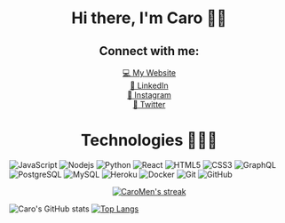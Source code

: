 <!-- ### Heyo, I'm Caro 👋🏼 -->

<div align="center">
   <h1>Hi there, I'm Caro 👋🏼</h1>
  
</div>

<!-- ### Connect with me:

[💻 My Website][website]
<br />
[🤝 LinkedIn][linkedin]
<br />
[📸 Instagram][instagram]
<br />
[🐥 Twitter][twitter] -->

<!-- <br /> -->

<div align='center'>
  <h2>Connect with me:</h2>
  
   [💻 My Website][website]
   <br />
   [🤝 LinkedIn][linkedin]
   <br />
   [📸 Instagram][instagram]
   <br />
   [🐥 Twitter][twitter]
</div>

[website]: https://carocode.com
[twitter]: https://twitter.com/notcxro
[instagram]: https://instagram.com/notcxro
[linkedin]: https://www.linkedin.com/in/caroline-mendez-41a181134/


<!-- ### Technologies 👩🏽‍💻 -->

<div align="center">
   <h1>Technologies 👩🏽‍💻</h1>
</div>

![JavaScript](https://img.shields.io/badge/-JavaScript-black?style=flat-square&logo=javascript)
![Nodejs](https://img.shields.io/badge/-Nodejs-black?style=flat-square&logo=Node.js)
![Python](https://img.shields.io/badge/-Python-black?style=flat-square&logo=Python)
![React](https://img.shields.io/badge/-React-black?style=flat-square&logo=react)
![HTML5](https://img.shields.io/badge/-HTML5-E34F26?style=flat-square&logo=html5&logoColor=white)
![CSS3](https://img.shields.io/badge/-CSS3-1572B6?style=flat-square&logo=css3)
![GraphQL](https://img.shields.io/badge/-GraphQL-E10098?style=flat-square&logo=graphql)
![PostgreSQL](https://img.shields.io/badge/-PostgreSQL-336791?style=flat-square&logo=postgresql)
![MySQL](https://img.shields.io/badge/-MySQL-black?style=flat-square&logo=mysql)
![Heroku](https://img.shields.io/badge/-Heroku-430098?style=flat-square&logo=heroku)
![Docker](https://img.shields.io/badge/-Docker-black?style=flat-square&logo=docker)
![Git](https://img.shields.io/badge/-Git-black?style=flat-square&logo=git)
![GitHub](https://img.shields.io/badge/-GitHub-181717?style=flat-square&logo=github)

<div align="center">
   <a href="https://github.com/CaroMen/github-readme-streak-stats">
      <img title="🔥 Get streak stats for your profile at git.io/streak-stats" alt="CaroMen's streak" src="https://github-readme-streak-stats.herokuapp.com/?user=CaroMen&theme=mmaterial-palenight&hide_border=true"/>
   </a>
<!--    [![GitHub Streak](https://github-readme-streak-stats.herokuapp.com/?user=DenverCoder1)](https://git.io/streak-stats) -->
</div>

![Caro's GitHub stats](https://github-readme-stats.vercel.app/api?username=CaroMen&show_icons=true&theme=material-palenight)
[![Top Langs](https://github-readme-stats.vercel.app/api/top-langs/?username=CaroMen&layout=compact&theme=material-palenight)](https://github.com/CaroMen/github-readme-stats)


